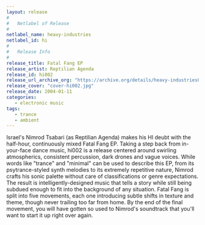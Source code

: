 ```yaml
---
layout: release
#
#   Netlabel of Release
#
netlabel_name: heavy-industries
netlabel_id: hi
#
#   Release Info
#
release_title: Fatal Fang EP
release_artist: Reptilian Agenda
release_id: hi002
release_url_archive_org: "https://archive.org/details/heavy-industries002"
release_cover: "cover-hi002.jpg"
release_date: 2004-01-11
categories:
   - electronic music
tags:
   - trance
   - ambient
---
```

Israel's Nimrod Tsabari (as Reptilian Agenda) makes his HI deubt with the half-hour, continuously mixed Fatal Fang EP. Taking a step back from in-your-face dance music, hi002 is a release centered around swirling atmospherics, consistent percussion, dark drones and vague voices. While words like "trance" and "minimal" can be used to describe this EP, from its psytrance-styled synth melodies to its extremely repetitive nature, Nimrod crafts his sonic palette without care of classifications or genre expectations. The result is intelligently-designed music that tells a story while still being subdued enough to fit into the background of any situation. Fatal Fang is split into five movements, each one introducing subtle shifts in texture and theme, though never trailing too far from home. By the end of the final movement, you will have gotten so used to Nimrod's soundtrack that you'll want to start it up right over again.
